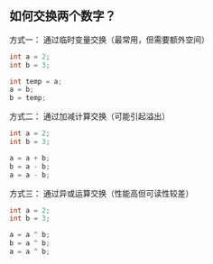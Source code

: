 
## 如何交换两个数字？

方式一： 通过临时变量交换（最常用，但需要额外空间）

```java
int a = 2;
int b = 3;

int temp = a;
a = b;
b = temp;
```

方式二： 通过加减计算交换（可能引起溢出）

```java
int a = 2;
int b = 3;

a = a + b;
b = a - b;
a = a - b;
```

方式三： 通过异或运算交换（性能高但可读性较差）

```java
int a = 2;
int b = 3;

a = a ^ b;
b = a ^ b;
a = a ^ b;
```

